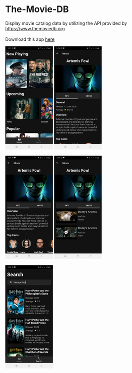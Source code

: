 # The-Movie-DB
Display movie catalog data by utilizing the API provided by https://www.themoviedb.org </br></br>
Download this app <a href="https://drive.google.com/file/d/1RJj03Yo5cj1v1U5Z5aiENW2bYMUmOrwx/view?usp=sharing">here</a> </br>

<img src="https://github.com/wakhidhidayat/The-Movie-DB/blob/master/screenshots/Screenshot_20200718-152749_TheMovieDB.jpg" width="30%"/>    <img src="https://github.com/wakhidhidayat/The-Movie-DB/blob/master/screenshots/Screenshot_20200718-152920_TheMovieDB.jpg" width="30%"/> </br></br>
<img src="https://github.com/wakhidhidayat/The-Movie-DB/blob/master/screenshots/Screenshot_20200718-152936_TheMovieDB.jpg" width="30%"/>   <img src="https://github.com/wakhidhidayat/The-Movie-DB/blob/master/screenshots/Screenshot_20200718-152944_TheMovieDB.jpg" width="30%"/> </br></br>
<img src="https://github.com/wakhidhidayat/The-Movie-DB/blob/master/screenshots/Screenshot_20200718-153012_TheMovieDB.jpg" width="30%"/>